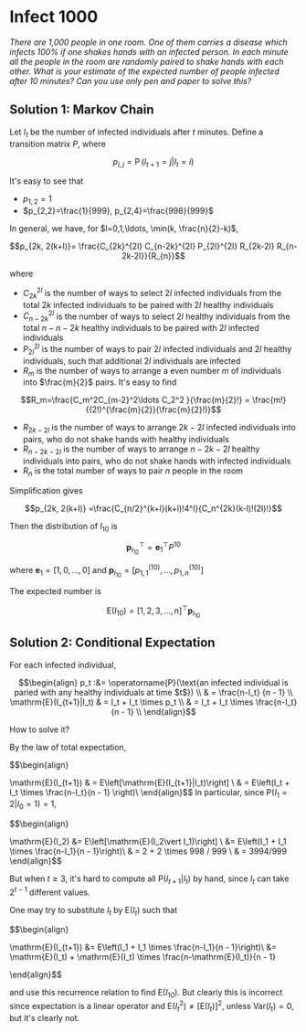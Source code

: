 
# Infect 1000

*There are 1,000 people in one room. One of them carries a disease which infects 100% if one shakes hands with an infected person. In each minute all the people in the room are randomly paired to shake hands with each other. What is your estimate of the expected number of people infected after 10 minutes? Can you use only pen and paper to solve this?*


## Solution 1: Markov Chain

Let $I_t$ be the number of infected individuals after $t$ minutes. Define a transition matrix $P$, where

$$p_{i,j} = \operatorname{P}(I_{t+1}=j\vert I_t=i)$$

It's easy to see that

- $p_{1,2}=1$
- $p_{2,2}=\frac{1}{999}, p_{2,4}=\frac{998}{999}$

In general, we have, for $l=0,1,\ldots, \min(k, \frac{n}{2}-k)$,

$$p_{2k, 2(k+l)}= \frac{C_{2k}^{2l} C_{n-2k}^{2l} P_{2l}^{2l} R_{2k-2l} R_{n-2k-2l}}{R_{n}}$$

where
- $C_{2k}^{2l}$ is the number of ways to select $2l$ infected individuals from the total $2k$ infected individuals to be paired with $2l$ healthy individuals
- $C_{n-2k}^{2l}$ is the number of ways to select $2l$ healthy individuals from the total $n-n-2k$ healthy individuals to be paired with $2l$ infected individuals
- $P_{2l}^{2l}$ is the number of ways to pair $2l$ infected individuals and $2l$ healthy individuals, such that additional $2l$ individuals are infected
- $R_m$ is the number of ways to arrange a even number $m$ of individuals into $\frac{m}{2}$ pairs. It's easy to find

$$R_m=\frac{C_m^2C_{m-2}^2\ldots C_2^2 }{\frac{m}{2}!} = \frac{m!}{(2!)^{\frac{m}{2}}(\frac{m}{2}!)}$$


- $R_{2k-2l}$ is the number of ways to arrange $2k-2l$ infected individuals into pairs, who do not shake hands with healthy individuals
- $R_{n-2k-2l}$ is the number of ways to arrange $n-2k-2l$ healthy individuals into pairs, who do not shake hands with infected individuals
- $R_n$ is the total number of ways to pair $n$ people in the room

Simplification gives

$$p_{2k, 2(k+l)} =\frac{C_{n/2}^{k+l}(k+l)!4^l}{C_n^{2k}(k-l)!(2l)!}$$

Then the distribution of $I_{10}$ is

$$\boldsymbol{p}_{I_{10}}^\top=\boldsymbol{e}_1^\top P^{10}$$

where $\boldsymbol{e}_1 = [1,0,\ldots,0]$ and $\boldsymbol{p}_{I_{10}} = [p_{1,1}^{(10)}, \ldots, p_{1,n}^{(10)}]$

The expected number is

$$\mathrm{E}(I_{10}) = [1,2,3,\ldots, n]^\top\boldsymbol{p}_{I_{10}} $$

## Solution 2: Conditional Expectation

For each infected individual,

$$\begin{align}
p_t :&= \operatorname{P}(\text{an infected individual is paried with any healthy individuals at time $t$}) \\
& = \frac{n-I_t} {n - 1} \\
\mathrm{E}(I_{t+1}|I_t) & = I_t + I_t \times p_t \\
& = I_t + I_t \times \frac{n-I_t}{n - 1} \\
\end{align}$$

How to solve it?

By the law of total expectation,

$$\begin{align}

\mathrm{E}(I_{t+1}) & = E\left[\mathrm{E}(I_{t+1}|I_t)\right] \\
& = E\left(I_t + I_t \times \frac{n-I_t}{n - 1} \right)\\
\end{align}$$
In particular, since $\mathrm{P}(I_1=2\vert I_0=1)=1$,

$$\begin{align}

\mathrm{E}(I_2) &= E\left[\mathrm{E}(I_2\vert I_1)\right] \\
&= E\left(I_1 + I_1 \times \frac{n-I_1}{n - 1}\right)\\
& = 2 + 2 \times 998 / 999 \\
& = 3994/999
\end{align}$$

But when $t\ge 3$, it's hard to compute all $\mathrm{P}(I_{t+1} \vert I_t)$ by hand, since $I_t$ can take $2^{t-1}$ different values.

One may try to substitute $I_t$ by $\mathrm{E}(I_t)$ such that

$$\begin{align}

\mathrm{E}(I_{t+1}) &= E\left(I_1 + I_1 \times \frac{n-I_1}{n - 1}\right)\\
&= \mathrm{E}(I_t) + \mathrm{E}(I_t) \times \frac{n-\mathrm{E}(I_t)}{n - 1}

\end{align}$$

and use this recurrence relation to find $\mathrm{E}(I_{10})$. But clearly this is incorrect since expectation is a linear operator and $\mathrm{E}(I_t^2)\ne [\mathrm{E}(I_t)]^2$, unless $\mathrm{Var}(I_t)=0$, but it's clearly not.
